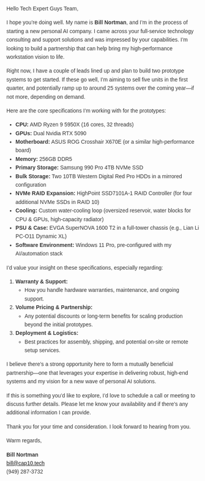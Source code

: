 <html>
  <body style="font-family: Arial, sans-serif; color: #333333; line-height: 1.6;">
    <p>Hello Tech Expert Guys Team,</p>
    <p>
      I hope you’re doing well. My name is <strong>Bill Nortman</strong>, and I’m in the process of starting a new personal AI company. I came across your full-service technology consulting and support solutions and was impressed by your capabilities. I’m looking to build a partnership that can help bring my high-performance workstation vision to life.
    </p>
    <p>
      Right now, I have a couple of leads lined up and plan to build two prototype systems to get started. If these go well, I’m aiming to sell five units in the first quarter, and potentially ramp up to around 25 systems over the coming year—if not more, depending on demand.
    </p>
    <p>Here are the core specifications I’m working with for the prototypes:</p>
    <ul>
      <li><strong>CPU:</strong> AMD Ryzen 9 5950X (16 cores, 32 threads)</li>
      <li><strong>GPUs:</strong> Dual Nvidia RTX 5090</li>
      <li><strong>Motherboard:</strong> ASUS ROG Crosshair X670E (or a similar high-performance board)</li>
      <li><strong>Memory:</strong> 256GB DDR5</li>
      <li><strong>Primary Storage:</strong> Samsung 990 Pro 4TB NVMe SSD</li>
      <li><strong>Bulk Storage:</strong> Two 10TB Western Digital Red Pro HDDs in a mirrored configuration</li>
      <li><strong>NVMe RAID Expansion:</strong> HighPoint SSD7101A‑1 RAID Controller (for four additional NVMe SSDs in RAID 10)</li>
      <li><strong>Cooling:</strong> Custom water‑cooling loop (oversized reservoir, water blocks for CPU & GPUs, high-capacity radiator)</li>
      <li><strong>PSU &amp; Case:</strong> EVGA SuperNOVA 1600 T2 in a full-tower chassis (e.g., Lian Li PC‑O11 Dynamic XL)</li>
      <li><strong>Software Environment:</strong> Windows 11 Pro, pre-configured with my AI/automation stack</li>
    </ul>
    <p>
      I’d value your insight on these specifications, especially regarding:
    </p>
    <ol>
      <li>
        <strong>Warranty &amp; Support:</strong>
        <ul>
          <li>How you handle hardware warranties, maintenance, and ongoing support.</li>
        </ul>
      </li>
      <li>
        <strong>Volume Pricing &amp; Partnership:</strong>
        <ul>
          <li>Any potential discounts or long-term benefits for scaling production beyond the initial prototypes.</li>
        </ul>
      </li>
      <li>
        <strong>Deployment &amp; Logistics:</strong>
        <ul>
          <li>Best practices for assembly, shipping, and potential on-site or remote setup services.</li>
        </ul>
      </li>
    </ol>
    <p>
      I believe there’s a strong opportunity here to form a mutually beneficial partnership—one that leverages your expertise in delivering robust, high-end systems and my vision for a new wave of personal AI solutions.
    </p>
    <p>
      If this is something you’d like to explore, I’d love to schedule a call or meeting to discuss further details. Please let me know your availability and if there’s any additional information I can provide.
    </p>
    <p>Thank you for your time and consideration. I look forward to hearing from you.</p>
    <p>Warm regards,</p>
    <p>
      <strong>Bill Nortman</strong><br/>
      <a href="mailto:bill@cap10.tech">bill@cap10.tech</a><br/>
      (949) 287-3732
    </p>
  </body>
</html>
